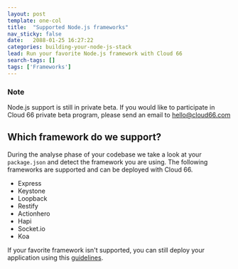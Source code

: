 ```yaml
---
layout: post
template: one-col
title:  "Supported Node.js frameworks"
nav_sticky: false
date:   2088-01-25 16:27:22
categories: building-your-node-js-stack
lead: Run your favorite Node.js framework with Cloud 66
search-tags: []
tags: ['Frameworks']
---
```


<div class="notice notice-warning">
	<h3>Note</h3>
    <p>Node.js support is still in private beta. If you would like to participate in Cloud 66 private beta program, please send an email to <a href="mailto:hello@cloud66.com">hello@cloud66.com</a></p>
</div>

<h2> Which framework do we support? </h2>

During the analyse phase of your codebase we take a look at your `package.json` and detect the framework you are using. The following frameworks are supported and can be deployed with Cloud 66.

<ul>
<li> Express </li>
<li> Keystone </li>
<li> Loopback </li>
<li> Restify </li>
<li> Actionhero </li>
<li> Hapi </li>
<li> Socket.io </li>
<li> Koa </li>
</ul>

If your favorite framework isn't supported, you can still deploy your application using this <a href="/building-your-node-js-stack/specific-settings-for-your-node-js-application">guidelines<a>.
